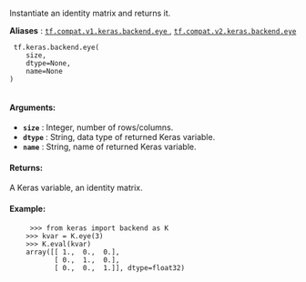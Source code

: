 Instantiate an identity matrix and returns it.

**Aliases** : [ `tf.compat.v1.keras.backend.eye` ](/api_docs/python/tf/keras/backend/eye), [ `tf.compat.v2.keras.backend.eye` ](/api_docs/python/tf/keras/backend/eye)

```
 tf.keras.backend.eye(
    size,
    dtype=None,
    name=None
)
 
```

#### Arguments:
- **`size`** : Integer, number of rows/columns.
- **`dtype`** : String, data type of returned Keras variable.
- **`name`** : String, name of returned Keras variable.


#### Returns:
A Keras variable, an identity matrix.

#### Example:


```
     >>> from keras import backend as K
    >>> kvar = K.eye(3)
    >>> K.eval(kvar)
    array([[ 1.,  0.,  0.],
           [ 0.,  1.,  0.],
           [ 0.,  0.,  1.]], dtype=float32)
 
```

